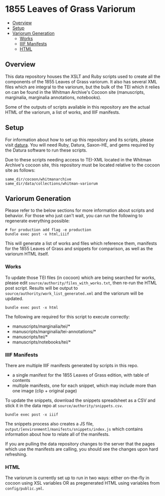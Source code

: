 # 1855 Leaves of Grass Variorum

- [Overview](#overview)
- [Setup](#setup)
- [Variorum Generation](#variorum-generation)
  - [Works](#works)
  - [IIIF Manifests](#iiif-manifests)
  - [HTML](#html)

## Overview

This data repository houses the XSLT and Ruby scripts used to create all the components of the 1855 Leaves of Grass variorum. It also has several XML files which are integral to the variorum, but the bulk of the TEI which it relies on can be found in the Whitman Archive's Cocoon site (manuscripts, marginalia, marginalia annotations, notebooks).

Some of the outputs of scripts available in this repository are the actual HTML of the variorum, a list of works, and IIIF manifests.

## Setup

For information about how to set up this repository and its scripts, please visit [datura](https://github.com/CDRH/datura).  You will need Ruby, Datura, Saxon-HE, and gems required by the Datura software to run these scripts.

Due to these scripts needing access to TEI-XML located in the Whitman Archive's cocoon site, this repository must be located relative to the cocoon site as follows:

```
same_dir/cocoon/whitmanarchive
same_dir/data/collections/whitman-variorum
```

## Variorum Generation

Please refer to the below sections for more information about scripts and behavior. For those who just can't wait, you can run the following to regenerate everything possible:

```
# for production add flag -e production
bundle exec post -x html,iiif
```

This will generate a list of works and files which reference them, manifests for the 1855 Leaves of Grass and snippets for comparison, as well as the variorum HTML itself.

### Works

To update those TEI files (in cocoon) which are being searched for works, please edit `source/authority/files_with_works.txt`, then re-run the HTML post script. Results will be output to `source/authority/work_list_generated.xml` and the variorum will be updated.

`bundle exec post -x html`

The following are required for this script to execute correctly:

- manuscripts/marginalia/tei/*
- manuscripts/marginalia/tei-annotations/*
- manuscripts/tei/*
- manuscripts/notebooks/tei/*

### IIIF Manifests

There are multiple IIIF manifests generated by scripts in this repo.

- a single manifest for the 1855 Leaves of Grass edition, with table of contents
- multiple manifests, one for each snippet, which may include more than one image (clip + original page)

To update the snippets, download the snippets spreadsheet as a CSV and stick it in the data repo at `source/authority/snippets.csv`.

```
bundle exec post -x iiif
```

The snippets process also creates a JS file, `output/[environment]/manifests/snippets/index.js` which contains information about how to relate all of the manifests.

If you are pulling the data repository changes to the server that the pages which use the manifests are calling, you should see the changes upon hard refreshing.

### HTML

The variorum is currently set up to run in two ways:  either on-the-fly in cocoon using XSL variables OR as pregenerated HTML using variables from `config/public.yml`.

